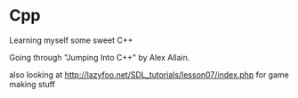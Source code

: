 # Cpp
Learning myself some sweet C++

Going through "Jumping Into C++" by Alex Allain.

also looking at http://lazyfoo.net/SDL_tutorials/lesson07/index.php for game making stuff


